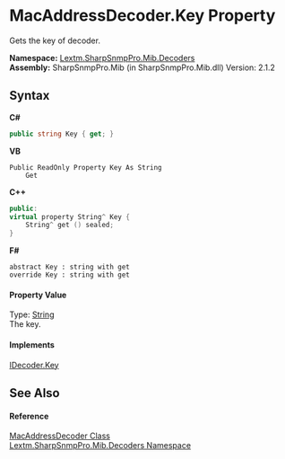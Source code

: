 # MacAddressDecoder.Key Property 
 

Gets the key of decoder.

**Namespace:**&nbsp;<a href="N_Lextm_SharpSnmpPro_Mib_Decoders">Lextm.SharpSnmpPro.Mib.Decoders</a><br />**Assembly:**&nbsp;SharpSnmpPro.Mib (in SharpSnmpPro.Mib.dll) Version: 2.1.2

## Syntax

**C#**<br />
``` C#
public string Key { get; }
```

**VB**<br />
``` VB
Public ReadOnly Property Key As String
	Get
```

**C++**<br />
``` C++
public:
virtual property String^ Key {
	String^ get () sealed;
}
```

**F#**<br />
``` F#
abstract Key : string with get
override Key : string with get
```


#### Property Value
Type: <a href="https://docs.microsoft.com/dotnet/api/system.string" target="_blank" rel="noopener noreferrer">String</a><br />The key.

#### Implements
<a href="P_Lextm_SharpSnmpPro_Mib_IDecoder_Key">IDecoder.Key</a><br />

## See Also


#### Reference
<a href="T_Lextm_SharpSnmpPro_Mib_Decoders_MacAddressDecoder">MacAddressDecoder Class</a><br /><a href="N_Lextm_SharpSnmpPro_Mib_Decoders">Lextm.SharpSnmpPro.Mib.Decoders Namespace</a><br />
